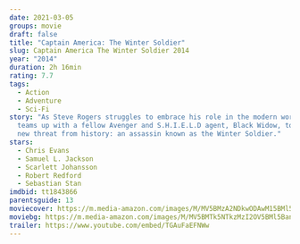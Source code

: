```yaml
---
date: 2021-03-05
groups: movie
draft: false
title: "Captain America: The Winter Soldier"
slug: Captain America The Winter Soldier 2014
year: "2014"
duration: 2h 16min
rating: 7.7
tags:
  - Action
  - Adventure
  - Sci-Fi
story: "As Steve Rogers struggles to embrace his role in the modern world, he
  teams up with a fellow Avenger and S.H.I.E.L.D agent, Black Widow, to battle a
  new threat from history: an assassin known as the Winter Soldier."
stars:
  - Chris Evans
  - Samuel L. Jackson
  - Scarlett Johansson
  - Robert Redford
  - Sebastian Stan
imdbid: tt1843866
parentsguide: 13
moviecover: https://m.media-amazon.com/images/M/MV5BMzA2NDkwODAwM15BMl5BanBnXkFtZTgwODk5MTgzMTE@._V1_FMjpg_UY877_.jpg
moviebg: https://m.media-amazon.com/images/M/MV5BMTk5NTkzMzI2OV5BMl5BanBnXkFtZTgwNjMwMDM0MTE@._V1_FMjpg_UX936_.jpg
trailer: https://www.youtube.com/embed/TGAuFaEFNWw
---
```

